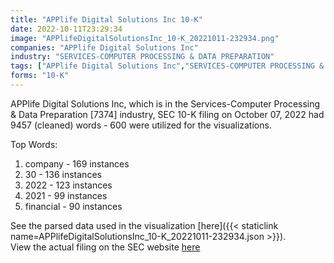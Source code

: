 ```yaml
---
title: "APPlife Digital Solutions Inc 10-K"
date: 2022-10-11T23:29:34
image: "APPlifeDigitalSolutionsInc_10-K_20221011-232934.png"
companies: "APPlife Digital Solutions Inc"
industry: "SERVICES-COMPUTER PROCESSING & DATA PREPARATION"
tags: ["APPlife Digital Solutions Inc","SERVICES-COMPUTER PROCESSING & DATA PREPARATION","10-07-2022","10-K"]
forms: "10-K"
---
```

APPlife Digital Solutions Inc, which is in the Services-Computer Processing & Data Preparation [7374] industry, SEC 10-K filing on October 07, 2022 had 9457 (cleaned) words - 600 were utilized for the visualizations.

Top Words:
1. company - 169 instances
2. 30 - 136 instances
3. 2022 - 123 instances
4. 2021 - 99 instances
5. financial - 90 instances


See the parsed data used in the visualization [here]({{< staticlink name=APPlifeDigitalSolutionsInc_10-K_20221011-232934.json >}}).  
View the actual filing on the SEC website [here](https://www.sec.gov/Archives/edgar/data/1755101/0001096906-22-002455.txt)